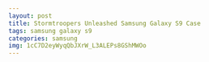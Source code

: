 ```yaml
---
layout: post
title: Stormtroopers Unleashed Samsung Galaxy S9 Case
tags: samsung galaxy s9
categories: samsung
img: 1cC7D2eyWyqQbJXrW_L3ALEPs8GShMWOo
---
```

